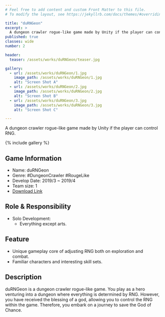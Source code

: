 ```yaml
---
# Feel free to add content and custom Front Matter to this file.
# To modify the layout, see https://jekyllrb.com/docs/themes/#overriding-theme-defaults

title: "duRNGeon"
excerpt: >
  A dungeon crawler rogue-like game made by Unity if the player can control RNG.
published: true 
classes: wide
number: 2

header:
  teaser: /assets/works/duRNGeon/teaser.jpg

gallery:
  - url: /assets/works/duRNGeon/1.jpg
    image_path: /assets/works/duRNGeon/1.jpg
    alt: "Screen Shot A"
  - url: /assets/works/duRNGeon/2.jpg
    image_path: /assets/works/duRNGeon/2.jpg
    alt: "Screen Shot B"
  - url: /assets/works/duRNGeon/3.jpg
    image_path: /assets/works/duRNGeon/3.jpg
    alt: "Screen Shot C"

---
```


A dungeon crawler rogue-like game made by Unity if the player can control RNG.

{% include gallery %}

## Game Information

* Name: duRNGeon
* Genre: #DungeonCrawler #RougeLike
* Develop Date: 2019/3 ~ 2019/4
* Team size: 1
* [Download Link](https://intoxicat-studio.itch.io/durngeon)

## Role & Responsibility

* Solo Development:
  * Everything except arts.

## Feature

* Unique gameplay core of adjusting RNG both on exploration and combat.
* Familiar characters and interesting skill sets.

## Description

duRNGeon is a dungeon crawler rogue-like game. You play as a hero venturing into a dungeon where everything is determined by RNG. However, you have received the blessing of a god, allowing you to control the RNG within the game. Therefore, you embark on a journey to save the God of Chance.